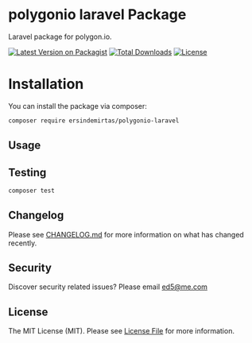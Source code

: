 # polygonio laravel Package
Laravel package for polygon.io.

[![Latest Version on Packagist](https://img.shields.io/packagist/v/ersindemirtas/laravel-polygonio)](https://packagist.org/packages/ersindemirtas/laravel-polygonio)
[![Total Downloads](https://img.shields.io/packagist/dt/ersindemirtas/laravel-polygonio)](https://packagist.org/packages/ersindemirtas/laravel-polygonio)
[![License](https://img.shields.io/packagist/l/ersindemirtas/laravel-polygonio)](https://github.com/ersin-demirtas/polygonio-laravel/blob/master/LICENSE)


# Installation

You can install the package via composer:

```bash
composer require ersindemirtas/polygonio-laravel
```

## Usage



## Testing

``` bash
composer test
```

## Changelog

Please see [CHANGELOG.md](CHANGELOG.md) for more information on what has changed recently.

## Security

Discover security related issues? Please email ed5@me.com

## License

The MIT License (MIT). Please see [License File](LICENSE) for more information.
